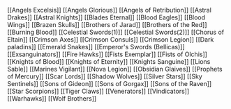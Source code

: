 [[Angels Excelsis]]
[[Angels Glorious]]
[[Angels of Retribution]]
[[Astral Drakes]]
[[Astral Knights]]
[[Blades Eternal]]
[[Blood Eagles]]
[[Blood Wings]]
[[Brazen Skulls]]
[[Brothers of Jarad]]
[[Brothers of the Red]]
[[Burning Blood]]
[[Celestial Swords(1)]]
[[Celestial Swords(2)]]
[[Chorus of Eltain]]
[[Crimson Axes]]
[[Crimson Consuls]]
[[Crimson Legion]]
[[Dark paladins]]
[[Emerald Snakes]]
[[Emperor's Swords (Bellicas)]]
[[Exsanguinators]]
[[Fire Hawks]]
[[Fists Exemplar]]
[[Fists of Olchis]]
[[Knights of Blood]]
[[Knights of Eternity]]
[[Knights Sanguine]]
[[Lions Sable]]
[[Marines Vigilant]]
[[Nova Legion]]
[[Obsidian Glaives]]
[[Prophets of Mercury]]
[[Scar Lords]]
[[Shadow Wolves]]
[[Silver Stars]]
[[Sky Sentinels]]
[[Sons of Gideon]]
[[Sons of Gorgax]]
[[Sons of the Raven]]
[[Star Scorpions]]
[[Tiger Claws]]
[[Venerators]]
[[Vindicators]]
[[Warhawks]]
[[Wolf Brothers]]


